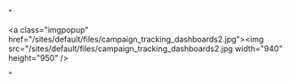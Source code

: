 "<p><a class=\"imgpopup\" href=\"/sites/default/files/campaign_tracking_dashboards2.jpg\"><img src=\"/sites/default/files/campaign_tracking_dashboards2.jpg width=\"940\" height=\"950\" /></a></p> "
